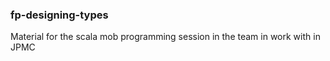 ### fp-designing-types

Material for the scala mob programming session in the team in work with in JPMC
